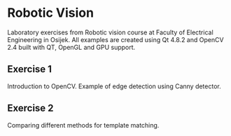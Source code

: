 #  Robotic Vision

Laboratory exercises from Robotic vision course at Faculty of Electrical Engineering in Osijek.
All examples are created using Qt 4.8.2 and OpenCV 2.4 built with QT, OpenGL and GPU support.

## Exercise 1

Introduction to OpenCV. Example of edge detection using Canny detector.

## Exercise 2

Comparing different methods for template matching.
